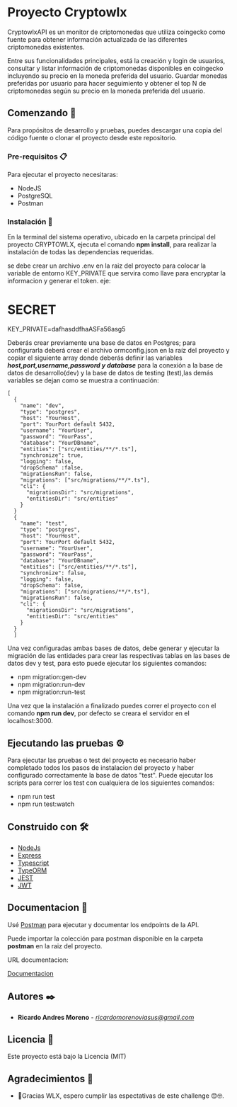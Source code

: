 # Proyecto Cryptowlx

CryptowlxAPI es un monitor de criptomonedas que utiliza coingecko como fuente para obtener información actualizada de las diferentes criptomonedas existentes.

Entre sus funcionalidades principales, está la creación y login de usuarios, consultar y listar información de criptomonedas disponibles en coingecko incluyendo su precio en la moneda preferida del usuario. Guardar monedas preferidas por usuario para hacer seguimiento y obtener el top N de criptomonedas según su precio en la moneda preferida del usuario.

## Comenzando 🚀

Para propósitos de desarrollo y pruebas, puedes descargar una copia del código fuente o clonar el proyecto desde este repositorio.

### Pre-requisitos 📋

Para ejecutar el proyecto necesitaras:

- NodeJS
- PostgreSQL
- Postman

### Instalación 🔧

En la terminal del sistema operativo, ubicado en la carpeta principal del proyecto CRYPTOWLX, ejecuta el comando **npm install**, para realizar la instalación de todas las dependencias requeridas.

se debe crear un archivo .env en la raiz del proyecto para colocar la variable de entorno KEY_PRIVATE que servira como llave para encryptar la informacion y generar el token. eje:

# SECRET

KEY_PRIVATE=dafhasddfhaASFa56asg5

Deberás crear previamente una base de datos en Postgres; para configurarla deberá crear el archivo ormconfig.json en la raíz del proyecto y copiar el siguiente array donde deberás definir las variables **_host,port,username,password y database_** para la conexión a la base de datos de desarrollo(dev) y la base de datos de testing (test),las demás variables se dejan como se muestra a continuación:

```
[
  {
    "name": "dev",
    "type": "postgres",
    "host": "YourHost",
    "port": YourPort default 5432,
    "username": "YourUser",
    "password": "YourPass",
    "database": "YourDBname",
    "entities": ["src/entities/**/*.ts"],
    "synchronize": true,
    "logging": false,
    "dropSchema" :false,
    "migrationsRun": false,
    "migrations": ["src/migrations/**/*.ts"],
    "cli": {
      "migrationsDir": "src/migrations",
      "entitiesDir": "src/entities"
    }
  }
  {
    "name": "test",
    "type": "postgres",
    "host": "YourHost",
    "port": YourPort default 5432,
    "username": "YourUser",
    "password": "YourPass",
    "database": "YourDBname",
    "entities": ["src/entities/**/*.ts"],
    "synchronize": false,
    "logging": false,
    "dropSchema": false,
    "migrations": ["src/migrations/**/*.ts"],
    "migrationsRun": false,
    "cli": {
      "migrationsDir": "src/migrations",
      "entitiesDir": "src/entities"
    }
  }
  ]
```

Una vez configuradas ambas bases de datos, debe generar y ejecutar la migración de las entidades para crear las respectivas tablas en las bases de datos dev y test, para esto puede ejecutar los siguientes comandos:

- npm migration:gen-dev
- npm migration:run-dev
- npm migration:run-test

Una vez que la instalación a finalizado puedes correr el proyecto con el comando **npm run dev**, por defecto se creara el servidor en el localhost:3000.

## Ejecutando las pruebas ⚙️

Para ejecutar las pruebas o test del proyecto es necesario haber completado todos los pasos de instalacion del proyecto y haber configurado correctamente la base de datos "test".
Puede ejecutar los scripts para correr los test con cualquiera de los siguientes comandos:

- npm run test
- npm run test:watch

## Construido con 🛠️

- [NodeJs](https://nodejs.org/es/)
- [Express](https://expressjs.com/)
- [Typescript](https://www.typescriptlang.org/)
- [TypeORM](https://typeorm.io/#/)
- [JEST](https://jestjs.io//)
- [JWT](https://jwt.io//)

## Documentacion 📌

Usé [Postman](https://www.postman.com/) para ejecutar y documentar los endpoints de la API.

Puede importar la colección para postman disponible en la carpeta **postman** en la raiz del proyecto.

URL documentacion:

[Documentacion](https://documenter.getpostman.com/view/13313578/TzsbMTN8)

## Autores ✒️

- **Ricardo Andres Moreno** - *ricardomorenoviasus@gmail.com*

## Licencia 📄

Este proyecto está bajo la Licencia (MIT)

## Agradecimientos 🎁

- 📢Gracias WLX, espero cumplir las espectativas de este challenge 😊🤓.
